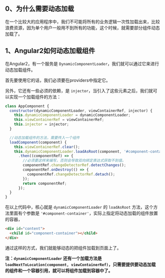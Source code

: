## 0、为什么需要动态加载

在一个比较大的应用程序中，我们不可能将所有的业务逻辑一次性加载出来，比较浪费资源，因为单个用户一般用不到所有的功能，这个时候，就需要部分组件动态加载了。

## 1、Angular2如何动态加载组件

在Angular2，有一个服务是 ``DynamicComponentLoader``，我们就可以通过它来进行动态加载组件。

首先要使用它的话，我们必须要在providers中指定它。

另外，它还有一些必须的依赖，是 ``injector``，当引入了这些元素之后，我们就可以实现一个加载组件的方法：

```javascript
class AppComponent {
  constructor(dynamicComponentLoader, viewContainerRef, injector) {
    this.dynamicComponentLoader = dynamicComponentLoader;
    this.viewContainerRef = viewContainerRef;
    this.injector = injector;
  }

  //动态加载组件的方法，需要传入一个组件
  loadComponent(component) {
    this.viewContainerRef.clear();
    this.dynamicComponentLoader.loadAsRoot(component, '#component-container', this.injector)
      .then((componentRef) => {
        //必须要这样来编写，否则会导致双向绑定表达式获取不到值。
        componentRef.changeDetectorRef.detectChanges();
        componentRef.onDestroy(() => {
          componentRef.changeDetectorRef.detach();
        });
        return componentRef;
      });
  }
}  
```

在以上代码中，核心就是 ``dynamicComponentLoader`` 的 ``loadAsRoot`` 方法，这个方法里面有个参数是 ``'#component-container'``，实际上指定将动态加载的组件放置的容器，

```html
<div id="content">
  <child id="component-container"></child>
</div>
```

通过这样的方式，我们就能够动态的把组件加载到页面上了。

**注：``dynamicComponentLoader`` 还有一个加载方法是 ``loadNextToLocation(component, viewContainerRef)``，只需要提供要动态加载的组件和一个容器引用，就可以将组件加载到容器中了。**

